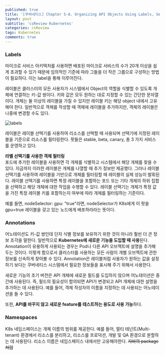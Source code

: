 ```yaml
---
published: true
title: '[쿠버네티스] Chapter 5-A. Organizing API Objects Using Labels, Selectors, and Namespaces'
layout: post
subtitle: 'csReview Kubernetes'
categories: csReview
tags: Kubernetes
comments: true
---
```


### Labels
마이크로 서비스 아키텍처를 사용하면 배포된 마이크로 서비스의 수가 20개 이상을 쉽게 초과할 수 있기 때문에 임의적인 기준에 따라 그들을 더 작은 그룹으로 구성하는 방법이 필요하다. 이는 label을 통해 이루어진다.

레이블은 클러스터의 모든 사용자가 시스템에서 Object의 역할을 식별할 수 있도록 개체에 연결하는 키-값 쌍이다. 키와 값은 모두 원하는 대로 지정할 수 있는 간단한 문자열이다. 개체는 둘 이상의 레이블을 가질 수 있지만 레이블 키는 해당 object 내에서 고유해야 한다. 일반적으로 객체를 작성할 때 객체에 레이블을 추가하지만, 객체의 레이블은 나중에 변경할 수도 있다.

![labels](https://sundongkim-dev.github.io/assets/img/kubernetes/labels.png)

레이블은 레이블 선택기를 사용하여 리소스를 선택할 때 사용되며 선택기에 지정된 레이블을 기준으로 리소스를 필터링한다.
팟들은 stable, beta, canary, 총 3 가지 서비스를 운영하고 있다.

**라벨 선택기를 사용한 객체 필터링**  
포드에 추가한 레이블을 사용하면 각 개체를 식별하고 시스템에서 해당 개체를 찾을 수 있다. 지금까지 이러한 레이블은 개체를 나열할 때 추가 정보만 제공했다. 그러나 레이블 선택기를 사용하여 레이블을 기반으로 개체를 필터링할 때 레이블의 실제 성능이 발휘된다. 레이블 선택기를 사용하면 특정 레이블을 포함하는 포드 또는 기타 개체의 하위 집합을 선택하고 해당 개체에 대한 작업을 수행할 수 있다. 레이블 선택기는 개체가 특정 값을 가진 특정 레이블 키를 포함하는지 여부에 따라 개체를 필터링하는 기준이다.

예를 들면, nodeSelector: gpu: "true"라면, nodeSelector가 K8s에게 이 팟을 gpu=true 레이블을 갖고 있는 노드에게 배포하라라는 뜻이다.

### Annotations
어노테이션도 키-값 쌍인데 단지 식별 정보를 보유하기 위한 것이 아니라 훨씬 더 큰 정보 조각을 말한다. 일반적으로 **Kubernetes에 새로운 기능을 도입할 때 사용**된다. Annotation이 유용하게 사용되는 경우는 Pod나 다른 API 오브젝트에 설명을 추가해 두는 것이다. 이렇게 함으로서 클러스터를 사용하는 모든 사람이 개별 오브젝트에 관한 정보를 신속하게 찾아볼 수 있다. Annotation은 레이블처럼 사용자가 원하는 값을 설정하기 보다는 쿠버네티스 시스템에서 필요한 정보들을 표시해 주기 위해서 사용한다.

새로운 기능의 초기 버전은 API 개체에 새로운 필드를 도입하지 않으며 어노테이션은 중간에 사용된다. 즉, 필드의 필요성이 합의되면 API가 변경되고 API 개체에 대한 설명을 추가하는 데 사용된다. 예를 들어, 객체 작성자의 이름을 지정하는 데 사용되는 어노테이션을 들 수 있다.

또한, **API를 바꾸지 않고 새로운 feature를 테스트하는 용도로 사용 가능**하다.

### Namespaces

K8s 네임스페이스는 개체 이름의 범위를 제공한다. 예를 들어, 멀티 테넌트(Multi-tenant) 환경에서 리소스를 분리하고, 리소스를 프로덕션, 개발 및 QA 환경으로 분할하는 데 사용된다. 리소스 이름은 네임스페이스 내에서만 고유해야한다. ~~자바의 package처럼~~
